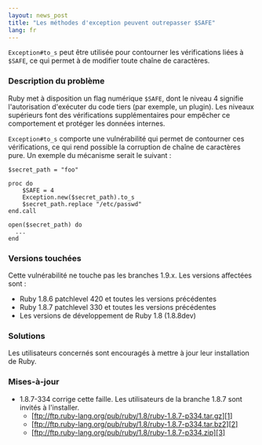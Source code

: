 ```yaml
---
layout: news_post
title: "Les méthodes d'exception peuvent outrepasser $SAFE"
lang: fr
---
```


`Exception#to_s` peut être utilisée pour contourner les vérifications
liées à `$SAFE`, ce qui permet à de modifier toute chaîne de caractères.

### Description du problème

Ruby met à disposition un flag numérique `$SAFE`, dont le niveau 4
signifie l\'autorisation d\'exécuter du code tiers (par exemple, un
plugin). Les niveaux supérieurs font des vérifications supplémentaires
pour empêcher ce comportement et protéger les données internes.

`Exception#to_s` comporte une vulnérabilité qui permet de contourner ces
vérifications, ce qui rend possible la corruption de chaîne de
caractères pure. Un exemple du mécanisme serait le suivant :

    $secret_path = "foo"
    
    proc do
        $SAFE = 4
        Exception.new($secret_path).to_s
        $secret_path.replace "/etc/passwd"
    end.call
    
    open($secret_path) do
      ...
    end

### Versions touchées

Cette vulnérabilité ne touche pas les branches 1.9.x. Les versions
affectées sont :

* Ruby 1.8.6 patchlevel 420 et toutes les versions précédentes
* Ruby 1.8.7 patchlevel 330 et toutes les versions précédentes
* Les versions de développement de Ruby 1.8 (1.8.8dev)

### Solutions

Les utilisateurs concernés sont encouragés à mettre à jour leur
installation de Ruby.

### Mises-à-jour

* 1\.8.7-334 corrige cette faille. Les utilisateurs de la branche 1.8.7
  sont invités à l\'installer.
  * [ftp://ftp.ruby-lang.org/pub/ruby/1.8/ruby-1.8.7-p334.tar.gz][1]
  * [ftp://ftp.ruby-lang.org/pub/ruby/1.8/ruby-1.8.7-p334.tar.bz2][2]
  * [ftp://ftp.ruby-lang.org/pub/ruby/1.8/ruby-1.8.7-p334.zip][3]



[1]: ftp://ftp.ruby-lang.org/pub/ruby/1.8/ruby-1.8.7-p334.tar.gz 
[2]: ftp://ftp.ruby-lang.org/pub/ruby/1.8/ruby-1.8.7-p334.tar.bz2 
[3]: ftp://ftp.ruby-lang.org/pub/ruby/1.8/ruby-1.8.7-p334.zip 
